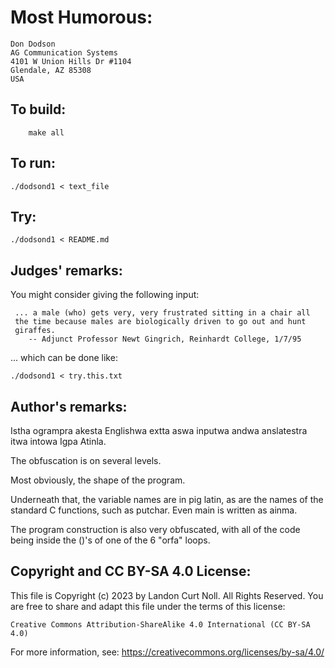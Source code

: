 # Most Humorous:

    Don Dodson
    AG Communication Systems
    4101 W Union Hills Dr #1104
    Glendale, AZ 85308 
    USA

## To build:

        make all

## To run:

	./dodsond1 < text_file

## Try:


	./dodsond1 < README.md

## Judges' remarks:

You might consider giving the following input:

	 ... a male (who) gets very, very frustrated sitting in a chair all
	 the time because males are biologically driven to go out and hunt
	 giraffes.
		-- Adjunct Professor Newt Gingrich, Reinhardt College, 1/7/95

... which can be done like:

	./dodsond1 < try.this.txt

## Author's remarks:

Istha ogrampra akesta Englishwa extta aswa inputwa andwa
anslatestra itwa intowa Igpa Atinla.

The obfuscation is on several levels.

Most obviously, the shape of the program.

Underneath that, the variable names are in pig latin, as are the
names of the standard C functions, such as putchar.  Even main is
written as ainma.

The program construction is also very obfuscated, with all of the
code being inside the ()'s of one of the 6 "orfa" loops.

## Copyright and CC BY-SA 4.0 License:

This file is Copyright (c) 2023 by Landon Curt Noll.  All Rights Reserved.
You are free to share and adapt this file under the terms of this license:

    Creative Commons Attribution-ShareAlike 4.0 International (CC BY-SA 4.0)

For more information, see: https://creativecommons.org/licenses/by-sa/4.0/
